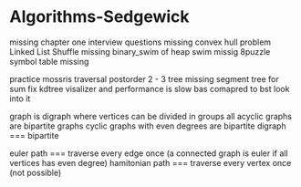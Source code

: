 # Algorithms-Sedgewick


missing chapter one interview questions
missing convex hull problem
Linked List Shuffle missing
binary_swim of heap swim
missig 8puzzle
symbol table missing

practice mossris traversal postorder
2 - 3 tree missing
segment tree for sum
fix kdtree visalizer and performance is slow bas comapred to bst look into it


graph is digraph where vertices can be divided in groups
all acyclic graphs are bipartite graphs
cyclic graphs with even degrees are bipartite
digraph === bipartite

euler path === traverse every edge once (a connected graph is euler if all vertices has even degree)
hamitonian path === traverse every vertex once (not possible)

